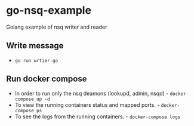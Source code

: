 # go-nsq-example
Golang example of nsq writer and reader

## Write message
- `go run wrtier.go`

## Run docker compose
- In order to run only the nsq deamons (lookupd, admin, nsqd) - `docker-compose up -d`
- To view the running containers status and mapped ports. - `docker-compose ps`
- To see the logs from the running containers. - `docker-compose logs`
